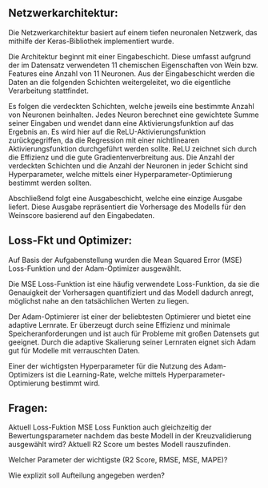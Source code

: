 ## Netzwerkarchitektur:
Die Netzwerkarchitektur basiert auf einem tiefen neuronalen Netzwerk, das mithilfe der Keras-Bibliothek implementiert wurde.

Die Architektur beginnt mit einer Eingabeschicht. Diese umfasst aufgrund der im Datensatz verwendeten 11 chemischen Eigenschaften von Wein bzw. Features eine Anzahl von 11 Neuronen. 
Aus der Eingabeschicht werden die Daten an die folgenden Schichten weitergeleitet, wo die eigentliche Verarbeitung stattfindet.

Es folgen die verdeckten Schichten, welche jeweils eine bestimmte Anzahl von Neuronen beinhalten. Jedes Neuron berechnet eine gewichtete Summe seiner Eingaben und wendet dann eine Aktivierungsfunktion auf das Ergebnis an. Es wird hier auf die ReLU-Aktivierungsfunktion zurückgegriffen, da die Regression mit einer nichtlinearen Aktivierungsfunktion durchgeführt werden sollte. ReLU zeichnet sich durch die Effizienz und die gute Gradientenverbreitung aus. 
Die Anzahl der verdeckten Schichten und die Anzahl der Neuronen in jeder Schicht sind Hyperparameter, welche mittels einer Hyperparameter-Optimierung bestimmt werden sollten.

Abschließend folgt eine Ausgabeschicht, welche eine einzige Ausgabe liefert. Diese Ausgabe repräsentiert die Vorhersage des Modells für den Weinscore basierend auf den Eingabedaten. 

## Loss-Fkt und Optimizer:
Auf Basis der Aufgabenstellung wurden die Mean Squared Error (MSE) Loss-Funktion und der Adam-Optimizer ausgewählt.

Die MSE Loss-Funktion ist eine häufig verwendete Loss-Funktion, da sie die Genauigkeit der Vorhersagen quantifiziert und das Modell dadurch anregt, möglichst nahe an den tatsächlichen Werten zu liegen. 

Der Adam-Optimierer ist einer der beliebtesten Optimierer und bietet eine adaptive Lernrate. Er überzeugt durch seine Effizienz und minimale Speicheranforderungen und ist auch für Probleme mit großen Datensets gut geeignet. Durch die adaptive Skalierung seiner Lernraten eignet sich Adam gut für Modelle mit verrauschten Daten.

Einer der wichtigsten Hyperparameter für die Nutzung des Adam-Optimizers ist die Learning-Rate, welche mittels Hyperparameter-Optimierung bestimmt wird.

## Fragen:
Aktuell Loss-Fuktion MSE
Loss Funktion auch gleichzeitig der Bewertungsparameter nachdem das beste Modell in der Kreuzvalidierung ausgewählt wird?
Aktuell R2 Score um bestes Modell rauszufinden.

Welcher Parameter der wichtigste (R2 Score, RMSE, MSE, MAPE)?

Wie explizit soll Aufteilung angegeben werden?